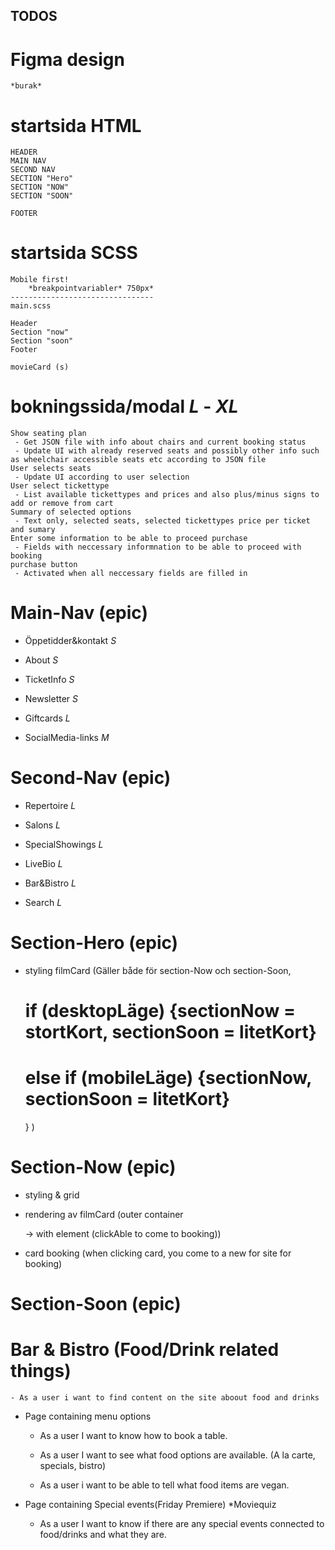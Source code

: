 ## TODOS

# Figma design 
    *burak*

# startsida HTML
    
    HEADER
    MAIN NAV
    SECOND NAV
    SECTION "Hero"
    SECTION "NOW"
    SECTION "SOON"

    FOOTER

# startsida SCSS
    Mobile first!
        *breakpointvariabler* 750px*
    --------------------------------
    main.scss

    Header
    Section "now"
    Section "soon"
    Footer

    movieCard (s)

# bokningssida/modal *L* - *XL*
    Show seating plan
     - Get JSON file with info about chairs and current booking status
     - Update UI with already reserved seats and possibly other info such as wheelchair accessible seats etc according to JSON file 
    User selects seats
     - Update UI according to user selection
    User select tickettype
     - List available tickettypes and prices and also plus/minus signs to add or remove from cart
    Summary of selected options
     - Text only, selected seats, selected tickettypes price per ticket and sumary
    Enter some information to be able to proceed purchase
     - Fields with neccessary informnation to be able to proceed with booking
    purchase button
     - Activated when all neccessary fields are filled in


# Main-Nav (epic)

* Öppetidder&kontakt *S* 

* About *S*

* TicketInfo  *S*

* Newsletter *S*

* Giftcards *L*

* SocialMedia-links *M*


# Second-Nav (epic)

* Repertoire *L*

* Salons *L*

* SpecialShowings *L*

* LiveBio *L*

* Bar&Bistro *L*

* Search *L*


# Section-Hero (epic) 




* styling filmCard (Gäller både för section-Now och section-Soon, 
  # if (desktopLäge) {sectionNow = stortKort, sectionSoon = litetKort} 
  # else if (mobileLäge) {sectionNow, sectionSoon = litetKort}
  } ) 

# Section-Now (epic)

* styling & grid

* rendering av filmCard (outer container <div> -> with <a> element (clickAble to come to booking))

* card booking (when clicking card, you come to a new for site for booking)


# Section-Soon (epic) 

# Bar & Bistro (Food/Drink related things)

    - As a user i want to find content on the site aboout food and drinks

* Page containing menu options

    - As a user I want to know how to book a table.

    - As a user I want to see what food options are available. 
    (A la carte, specials, bistro)

    - As a user i want to be able to tell what food items are vegan.

* Page containing Special events(Friday Premiere)
*Moviequiz

    - As a user I want to know if there are any special events connected to food/drinks and what they are. 

